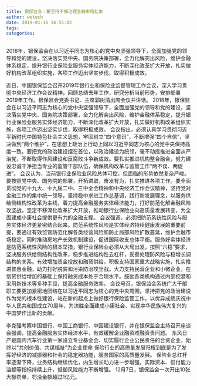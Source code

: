 ```yaml
---
title: 银保监会：要坚持不懈治理金融市场乱象
author: wetech
date: 2019-01-16 16:55:03
tags: 
categories: 
---
```

2018年，银保监会在以习近平同志为核心的党中央坚强领导下，全面加强党的领导和党的建设，坚决落实党中央、国务院决策部署，全力化解突出风险，维护金融体系稳定，提升银行业保险业服务实体经济能力，不断深化改革扩大开放，扎实做好机构改革组织实施，各项工作迈出坚实步伐，取得积极成效。
<!-- more -->
近日，中国银保监会召开2019年银行业和保险业监督管理工作会议，深入学习贯彻中央经济工作会议精神，回顾总结去年工作，研究分析当前形势，安排部署2019年工作。银保监会党委书记、主席郭树清出席会议并讲话。
2018年，银保监会在以习近平同志为核心的党中央坚强领导下，全面加强党的领导和党的建设，坚决落实党中央、国务院决策部署，全力化解突出风险，维护金融体系稳定，提升银行业保险业服务实体经济能力，不断深化改革扩大开放，扎实做好机构改革组织实施，各项工作迈出坚实步伐，取得积极成效。
会议指出，必须认真学习贯彻习近平新时代中国特色社会主义思想，牢固树立“四个意识”，不断增强“四个自信”，坚决做到“两个维护”，在思想上政治上行动上同以习近平同志为核心的党中央保持高度一致。要把党的政治建设摆在首位，以政治建设为统领，毫不动摇推进全面从严治党，不断取得作风建设和反腐败斗争新成效。要扎实推进机构整合融合，努力建设忠诚干净担当专业的监管干部队伍，确保机构改革与监管工作“两不误、两促进”。
会议认为，当前银行业保险业风险总体可控，但面临的形势依然复杂严峻。要按照党中央、国务院的部署，开拓进取，奋发有为，扎实推进各项工作。要全面贯彻党的十九大、十九届二中、三中全会精神和中央经济工作会议精神，坚持党对金融工作的集中统一领导，坚持稳中求进工作总基调，践行新发展理念，以服务供给侧结构性改革为主线，着力提高金融服务实体经济能力，打好防范化解金融风险攻坚战，坚定不移深化改革扩大开放，推动银行业保险业向高质量发展转变，为全面建成小康社会提供更有力的金融支撑。
会议强调，必须把防范系统性风险与服务实体经济更紧密结合起来。防范系统性风险是实体经济持续健康发展的重要前提，要通过有效监管防范化解各类经营风险和防止局部风险扩散蔓延，维护金融市场稳定，同时推动房地产长效机制建设，促进国际收支总体平衡。服务好实体经济是防范系统性风险的根本举措，银行业保险业必须从大局出发，按照“六稳”要求，坚决服务供给侧结构性改革，稳步推进结构性去杠杆，妥善处理防风险与稳增长调结构的关系。有效增加资金投放和融资供给，积极支持国家重大战略实施，扎实推进普惠金融，助力打好脱贫和污染防治攻坚战。大力支持民营企业和小微企业，在信贷供给增加的基础上保持融资成本处于合理水平。鼓励各类机构通过内部挖潜和采用新技术等多种手段，提高金融服务效率。
会议号召，银保监会系统广大干部职工要更加紧密地团结在以习近平同志为核心的党中央周围，坚持把党的政治建设作为党的根本性建设，站在新的起点上做好银行保险监管工作，以优异成绩庆祝中华人民共和国成立70周年，为决胜全面建成小康社会、实现中华民族伟大复兴的中国梦作出新的贡献。
 
 
李克强考察中国银行、中国工商银行、中国建设银行，并在银保监会主持召开座谈会强调，提高金融服务实体经济水平，有效缓解企业融资难融资贵问题。
东风日产是国内汽车行业第一家设立专业基金会、切实履行企业公民责任的合资企业，始终以“共创价值、共谋福祉”为企业使命
保险行业的高质量发展归根到底是为了发挥好经济的减振器和社会的稳定器功能，服务国家的高质量发展。
保险业总杠杆率逐渐下降，业务结构继续优化，内生增长动力进一步增强，实际资本、偿付能力溢额等指标持续上升，抵御风险能力不断增强。
12月7日，银保监会一次开出10张大额罚单，罚没金额超过1亿元。
